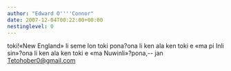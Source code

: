 ```yaml
---
author: "Edward O''''Connor"
date: 2007-12-04T00:22:00+00:00
nestinglevel: 0
---
```

toki!«New England» li seme lon toki pona?ona li ken ala ken toki e «ma pi Inli sin»?ona li ken ala ken toki e «ma Nuwinli»?pona,--
jan [Tetohober0@gmail.com](mailto://Tetohober0@gmail.com)